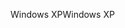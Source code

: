 <span data-ttu-id="a8808-101">Windows XP</span><span class="sxs-lookup"><span data-stu-id="a8808-101">Windows XP</span></span>